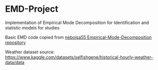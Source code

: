 # EMD-Project
Implementation of Empirical Mode Decomposition for Identification and statistic models for studies 

Basic EMD code copied from [nebojsa55 Empirical-Mode-Decomposition repository](https://github.com/nebojsa55/Empirical-Mode-Decomposition/blob/master/emd.ipynb)

Weather dataset source: https://www.kaggle.com/datasets/selfishgene/historical-hourly-weather-data/data
